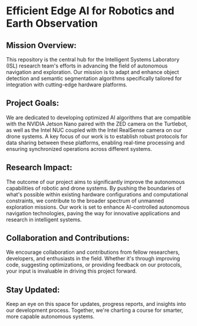 # Efficient Edge AI for Robotics and Earth Observation

## Mission Overview:
This repository is the central hub for the Intelligent Systems Laboratory (ISL) research team's efforts in advancing the field of autonomous navigation and exploration. Our mission is to adapt and enhance object detection and semantic segmentation algorithms specifically tailored for integration with cutting-edge hardware platforms.

## Project Goals:
We are dedicated to developing optimized AI algorithms that are compatible with the NVIDIA Jetson Nano paired with the ZED camera on the Turtlebot, as well as the Intel NUC coupled with the Intel RealSense camera on our drone systems. A key focus of our work is to establish robust protocols for data sharing between these platforms, enabling real-time processing and ensuring synchronized operations across different systems.

## Research Impact:
The outcome of our project aims to significantly improve the autonomous capabilities of robotic and drone systems. By pushing the boundaries of what's possible within existing hardware configurations and computational constraints, we contribute to the broader spectrum of unmanned exploration missions. Our work is set to enhance AI-controlled autonomous navigation technologies, paving the way for innovative applications and research in intelligent systems.

## Collaboration and Contributions:
We encourage collaboration and contributions from fellow researchers, developers, and enthusiasts in the field. Whether it's through improving code, suggesting optimizations, or providing feedback on our protocols, your input is invaluable in driving this project forward.

## Stay Updated:
Keep an eye on this space for updates, progress reports, and insights into our development process. Together, we're charting a course for smarter, more capable autonomous systems.


